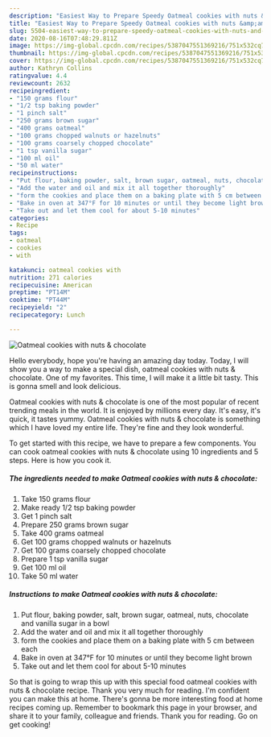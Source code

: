 ```yaml
---
description: "Easiest Way to Prepare Speedy Oatmeal cookies with nuts &amp;amp; chocolate"
title: "Easiest Way to Prepare Speedy Oatmeal cookies with nuts &amp;amp; chocolate"
slug: 5504-easiest-way-to-prepare-speedy-oatmeal-cookies-with-nuts-and-amp-chocolate
date: 2020-08-16T07:48:29.811Z
image: https://img-global.cpcdn.com/recipes/5387047551369216/751x532cq70/oatmeal-cookies-with-nuts-chocolate-recipe-main-photo.jpg
thumbnail: https://img-global.cpcdn.com/recipes/5387047551369216/751x532cq70/oatmeal-cookies-with-nuts-chocolate-recipe-main-photo.jpg
cover: https://img-global.cpcdn.com/recipes/5387047551369216/751x532cq70/oatmeal-cookies-with-nuts-chocolate-recipe-main-photo.jpg
author: Kathryn Collins
ratingvalue: 4.4
reviewcount: 2632
recipeingredient:
- "150 grams flour"
- "1/2 tsp baking powder"
- "1 pinch salt"
- "250 grams brown sugar"
- "400 grams oatmeal"
- "100 grams chopped walnuts or hazelnuts"
- "100 grams coarsely chopped chocolate"
- "1 tsp vanilla sugar"
- "100 ml oil"
- "50 ml water"
recipeinstructions:
- "Put flour, baking powder, salt, brown sugar, oatmeal, nuts, chocolate and vanilla sugar in a bowl"
- "Add the water and oil and mix it all together thoroughly"
- "form the cookies and place them on a baking plate with 5 cm between each"
- "Bake in oven at 347°F for 10 minutes or until they become light brown"
- "Take out and let them cool for about 5-10 minutes"
categories:
- Recipe
tags:
- oatmeal
- cookies
- with

katakunci: oatmeal cookies with 
nutrition: 271 calories
recipecuisine: American
preptime: "PT14M"
cooktime: "PT44M"
recipeyield: "2"
recipecategory: Lunch

---
```



![Oatmeal cookies with nuts &amp; chocolate](https://img-global.cpcdn.com/recipes/5387047551369216/751x532cq70/oatmeal-cookies-with-nuts-chocolate-recipe-main-photo.jpg)

Hello everybody, hope you're having an amazing day today. Today, I will show you a way to make a special dish, oatmeal cookies with nuts &amp; chocolate. One of my favorites. This time, I will make it a little bit tasty. This is gonna smell and look delicious.



Oatmeal cookies with nuts &amp; chocolate is one of the most popular of recent trending meals in the world. It is enjoyed by millions every day. It's easy, it's quick, it tastes yummy. Oatmeal cookies with nuts &amp; chocolate is something which I have loved my entire life. They're fine and they look wonderful.


To get started with this recipe, we have to prepare a few components. You can cook oatmeal cookies with nuts &amp; chocolate using 10 ingredients and 5 steps. Here is how you cook it.

<!--inarticleads1-->

##### The ingredients needed to make Oatmeal cookies with nuts &amp; chocolate:

1. Take 150 grams flour
1. Make ready 1/2 tsp baking powder
1. Get 1 pinch salt
1. Prepare 250 grams brown sugar
1. Take 400 grams oatmeal
1. Get 100 grams chopped walnuts or hazelnuts
1. Get 100 grams coarsely chopped chocolate
1. Prepare 1 tsp vanilla sugar
1. Get 100 ml oil
1. Take 50 ml water




<!--inarticleads2-->

##### Instructions to make Oatmeal cookies with nuts &amp; chocolate:

1. Put flour, baking powder, salt, brown sugar, oatmeal, nuts, chocolate and vanilla sugar in a bowl
1. Add the water and oil and mix it all together thoroughly
1. form the cookies and place them on a baking plate with 5 cm between each
1. Bake in oven at 347°F for 10 minutes or until they become light brown
1. Take out and let them cool for about 5-10 minutes




So that is going to wrap this up with this special food oatmeal cookies with nuts &amp; chocolate recipe. Thank you very much for reading. I'm confident you can make this at home. There's gonna be more interesting food at home recipes coming up. Remember to bookmark this page in your browser, and share it to your family, colleague and friends. Thank you for reading. Go on get cooking!
